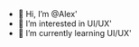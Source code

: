 - 👋 Hi, I’m @Alex'
- 👀 I’m interested in UI/UX'
- 🌱 I’m currently learning UI/UX'

<!---
Alex is a ✨ special ✨ repository because its `README.md` (this file) appears on your GitHub profile.
You can click the Preview link to take a look at your changes.
--->
